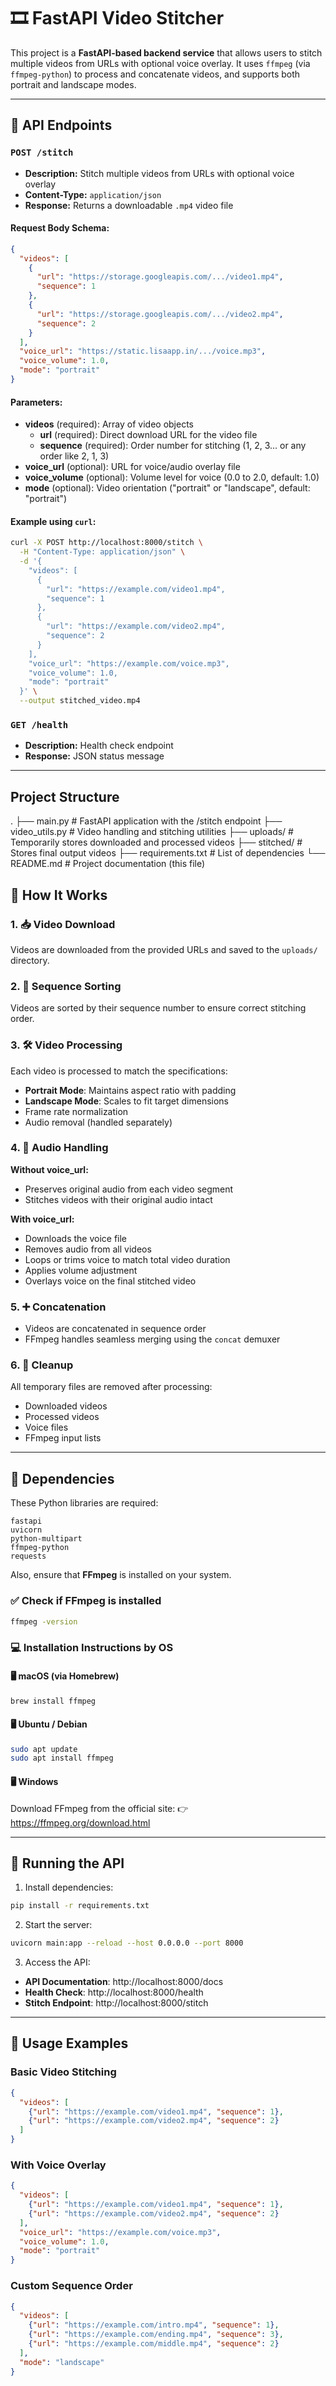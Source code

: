 # 🎞️ FastAPI Video Stitcher

This project is a **FastAPI-based backend service** that allows users to stitch multiple videos from URLs with optional voice overlay. It uses `ffmpeg` (via `ffmpeg-python`) to process and concatenate videos, and supports both portrait and landscape modes.

---

## 🚀 API Endpoints

### `POST /stitch`

-   **Description:** Stitch multiple videos from URLs with optional voice overlay
-   **Content-Type:** `application/json`
-   **Response:** Returns a downloadable `.mp4` video file

#### Request Body Schema:

```json
{
  "videos": [
    {
      "url": "https://storage.googleapis.com/.../video1.mp4",
      "sequence": 1
    },
    {
      "url": "https://storage.googleapis.com/.../video2.mp4", 
      "sequence": 2
    }
  ],
  "voice_url": "https://static.lisaapp.in/.../voice.mp3",
  "voice_volume": 1.0,
  "mode": "portrait"
}
```

#### Parameters:

- **videos** (required): Array of video objects
  - **url** (required): Direct download URL for the video file
  - **sequence** (required): Order number for stitching (1, 2, 3... or any order like 2, 1, 3)
- **voice_url** (optional): URL for voice/audio overlay file
- **voice_volume** (optional): Volume level for voice (0.0 to 2.0, default: 1.0)
- **mode** (optional): Video orientation ("portrait" or "landscape", default: "portrait")

#### Example using `curl`:

```bash
curl -X POST http://localhost:8000/stitch \
  -H "Content-Type: application/json" \
  -d '{
    "videos": [
      {
        "url": "https://example.com/video1.mp4",
        "sequence": 1
      },
      {
        "url": "https://example.com/video2.mp4",
        "sequence": 2
      }
    ],
    "voice_url": "https://example.com/voice.mp3",
    "voice_volume": 1.0,
    "mode": "portrait"
  }' \
  --output stitched_video.mp4
```

### `GET /health`

-   **Description:** Health check endpoint
-   **Response:** JSON status message

---

## Project Structure

.
├── main.py # FastAPI application with the /stitch endpoint
├── video_utils.py # Video handling and stitching utilities
├── uploads/ # Temporarily stores downloaded and processed videos
├── stitched/ # Stores final output videos
├── requirements.txt # List of dependencies
└── README.md # Project documentation (this file)

## 🧠 How It Works

### 1. 📥 Video Download

Videos are downloaded from the provided URLs and saved to the `uploads/` directory.

### 2. 🔢 Sequence Sorting

Videos are sorted by their sequence number to ensure correct stitching order.

### 3. 🛠️ Video Processing

Each video is processed to match the specifications:
- **Portrait Mode**: Maintains aspect ratio with padding
- **Landscape Mode**: Scales to fit target dimensions
- Frame rate normalization
- Audio removal (handled separately)

### 4. 🎵 Audio Handling

**Without voice_url:**
- Preserves original audio from each video segment
- Stitches videos with their original audio intact

**With voice_url:**
- Downloads the voice file
- Removes audio from all videos
- Loops or trims voice to match total video duration
- Applies volume adjustment
- Overlays voice on the final stitched video

### 5. ➕ Concatenation

- Videos are concatenated in sequence order
- FFmpeg handles seamless merging using the `concat` demuxer

### 6. 🧹 Cleanup

All temporary files are removed after processing:
- Downloaded videos
- Processed videos
- Voice files
- FFmpeg input lists

---

## 🧩 Dependencies

These Python libraries are required:
```
fastapi
uvicorn
python-multipart
ffmpeg-python
requests
```

Also, ensure that **FFmpeg** is installed on your system.

### ✅ Check if FFmpeg is installed

```bash
ffmpeg -version
```

### 💻 Installation Instructions by OS

#### 🖥️ macOS (via Homebrew)

```bash
brew install ffmpeg
```

#### 🖥️ Ubuntu / Debian

```bash
sudo apt update
sudo apt install ffmpeg
```

#### 🖥️ Windows

Download FFmpeg from the official site:
👉 https://ffmpeg.org/download.html

---

## 🚀 Running the API

1. Install dependencies:
```bash
pip install -r requirements.txt
```

2. Start the server:
```bash
uvicorn main:app --reload --host 0.0.0.0 --port 8000
```

3. Access the API:
- **API Documentation**: http://localhost:8000/docs
- **Health Check**: http://localhost:8000/health
- **Stitch Endpoint**: http://localhost:8000/stitch

---

## 📝 Usage Examples

### Basic Video Stitching
```json
{
  "videos": [
    {"url": "https://example.com/video1.mp4", "sequence": 1},
    {"url": "https://example.com/video2.mp4", "sequence": 2}
  ]
}
```

### With Voice Overlay
```json
{
  "videos": [
    {"url": "https://example.com/video1.mp4", "sequence": 1},
    {"url": "https://example.com/video2.mp4", "sequence": 2}
  ],
  "voice_url": "https://example.com/voice.mp3",
  "voice_volume": 1.0,
  "mode": "portrait"
}
```

### Custom Sequence Order
```json
{
  "videos": [
    {"url": "https://example.com/intro.mp4", "sequence": 1},
    {"url": "https://example.com/ending.mp4", "sequence": 3},
    {"url": "https://example.com/middle.mp4", "sequence": 2}
  ],
  "mode": "landscape"
}
```
